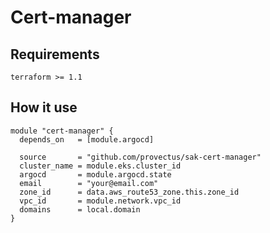 # Cert-manager

## Requirements

```
terraform >= 1.1
 ```
 
## How it use

```
module "cert-manager" {
  depends_on   = [module.argocd]

  source       = "github.com/provectus/sak-cert-manager"
  cluster_name = module.eks.cluster_id
  argocd       = module.argocd.state
  email        = "your@email.com"
  zone_id      = data.aws_route53_zone.this.zone_id
  vpc_id       = module.network.vpc_id
  domains      = local.domain
}
```